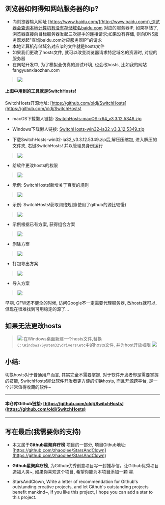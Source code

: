 ## 浏览器如何得知网站服务器的ip?
-  向浏览器输入网址 [https://www.baidu.com/](http://www.baidu.com/),浏览器会查询本地计算机有没有存储域名baidu.com 对应的服务器IP, 如果存储了,浏览器直接向目标服务器发起三次握手的连接请求;如果没有存储, 则向DNS服务器发起"查询baidu.com对应服务器IP"的请求
- 本地计算机存储域名对应ip的文件就是hosts文件
- 如果我们更改了hosts文件, 就可以改变浏览器请求特定域名的资源时, 对应的服务器
- 在网站开发中, 为了模拟全仿真的测试环境, 也会改hosts, 比如我的网站fangyuanxiaozhan.com
> ![](https://upload-images.jianshu.io/upload_images/3203841-44e3b9e8ce27419b.gif?imageMogr2/auto-orient/strip)

#### 上图中用到的工具就是SwitchHosts!

SwitchHosts开源地址: [https://github.com/oldj/SwitchHosts](https://github.com/oldj/SwitchHosts)

- macOS下载懒人链接: [SwitchHosts-macOS-x64_v3.3.12.5349.zip](https://github.com/oldj/SwitchHosts/releases/download/v3.3.12/SwitchHosts-macOS-x64_v3.3.12.5349.zip)

- Windows下载懒人链接: [SwitchHosts-win32-ia32_v3.3.12.5349.zip](https://github.com/oldj/SwitchHosts/releases/download/v3.3.12/SwitchHosts-win32-ia32_v3.3.12.5349.zip)
- 下载SwitchHosts-win32-ia32_v3.3.12.5349.zip后,解压压缩包, 进入解压的文件夹, 右键SwitchHosts! 并以管理员身份运行
> ![](https://upload-images.jianshu.io/upload_images/3203841-9b77e9c4b6ff1b69.png?imageMogr2/auto-orient/strip%7CimageView2/2/w/1240)
- 给软件更改hosts的权限
> ![](https://upload-images.jianshu.io/upload_images/3203841-59de9ccabca63d5b.png?imageMogr2/auto-orient/strip%7CimageView2/2/w/1240)

- 示例: SwitchHosts!新增关于百度的规则
> ![](https://upload-images.jianshu.io/upload_images/3203841-70d043adefa26765.gif?imageMogr2/auto-orient/strip)
- 示例: SwitchHosts!获取网络规则(使用了github的源比较慢)
> ![](https://upload-images.jianshu.io/upload_images/3203841-6ab57fd5b87e1e1c.gif?imageMogr2/auto-orient/strip)
- 示例根据已有方案, 获得组合方案
> ![](https://upload-images.jianshu.io/upload_images/3203841-cb62775d7f2b3fe0.gif?imageMogr2/auto-orient/strip)
- 删除方案
> ![](https://upload-images.jianshu.io/upload_images/3203841-869abfe32efec98d.gif?imageMogr2/auto-orient/strip)
- 打包导出方案
> ![](https://upload-images.jianshu.io/upload_images/3203841-c9c7d8669bcdb7a0.gif?imageMogr2/auto-orient/strip)
- 导入方案
> ![](https://upload-images.jianshu.io/upload_images/3203841-9611583c2555f9b6.gif?imageMogr2/auto-orient/strip)

早期, GFW还不健全的时候, 访问Google不一定需要代理服务器, 改hosts就可以,但现在很难找到可用稳定的源了...

## 如果无法更改hosts
> ![](https://upload-images.jianshu.io/upload_images/3203841-2fc578fb88bf1721.png?imageMogr2/auto-orient/strip%7CimageView2/2/w/1240)
> 在Windows桌面新建一个hosts文件,替换`C:\Windows\System32\drivers\etc`中的hosts文件, 并为host开放权限
> ![](https://upload-images.jianshu.io/upload_images/3203841-76a5316defd0a2b7.gif?imageMogr2/auto-orient/strip)

## 小结:
切换hosts对于普通用户而言, 其实完全不需要掌握, 对于软件开发者却是需要掌握的技能, SwitchHosts!能让软件开发者更方便的切换hosts, 而且开源跨平台, 是一个非常值得收藏的软件~

---
#### 本仓库Github链接: [https://github.com/oldj/SwitchHosts](https://github.com/oldj/SwitchHosts)





---


## 写在最后(我需要你的支持)
- 本文属于**Github星聚弃疗榜** 项目的一部分, 项目Github地址: [https://github.com/zhaoolee/StarsAndClown](https://github.com/zhaoolee/StarsAndClown)
- **Github星聚弃疗榜**, 为Github优秀创意项目写一封推荐信，让Github优秀项目造福人类~, 如果你喜欢这个项目, 希望你能为本项目添加一颗 星.

- StarsAndClown, Write a letter of recommendation for Github's outstanding creative projects, and let Github's outstanding projects benefit mankind~, If you like this project, I hope you can add a star  to this project.

